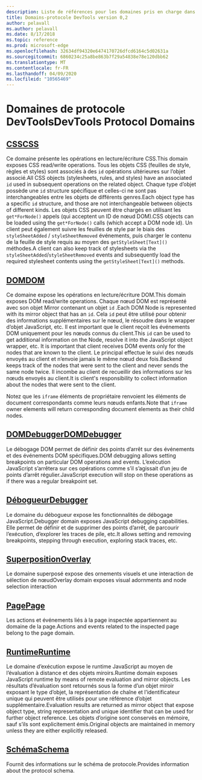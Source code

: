 ```yaml
---
description: Liste de références pour les domaines pris en charge dans la version 0,2 du protocole Microsoft Edge DevTools.
title: Domains-protocole DevTools version 0,2
author: pelavall
ms.author: pelavall
ms.date: 8/17/2018
ms.topic: reference
ms.prod: microsoft-edge
ms.openlocfilehash: 32634df94320e6474170726dfcd6164c5d02631a
ms.sourcegitcommit: 6860234c25a8be863b7f29a54838e78e120dbb62
ms.translationtype: MT
ms.contentlocale: fr-FR
ms.lasthandoff: 04/09/2020
ms.locfileid: "10565469"
---
```

# <span data-ttu-id="2676f-103">Domaines de protocole DevTools</span><span class="sxs-lookup"><span data-stu-id="2676f-103">DevTools Protocol Domains</span></span>
## [<span data-ttu-id="2676f-104">CSS</span><span class="sxs-lookup"><span data-stu-id="2676f-104">CSS</span></span>](css.md)
<span data-ttu-id="2676f-105">Ce domaine présente les opérations en lecture/écriture CSS.</span><span class="sxs-lookup"><span data-stu-id="2676f-105">This domain exposes CSS read/write operations.</span></span> <span data-ttu-id="2676f-106">Tous les objets CSS (feuilles de style, règles et styles) sont associés à des `id` opérations ultérieures sur l’objet associé.</span><span class="sxs-lookup"><span data-stu-id="2676f-106">All CSS objects (stylesheets, rules, and styles) have an associated `id` used in subsequent operations on the related object.</span></span> <span data-ttu-id="2676f-107">Chaque type d’objet possède une `id` structure spécifique et celles-ci ne sont pas interchangeables entre les objets de différents genres.</span><span class="sxs-lookup"><span data-stu-id="2676f-107">Each object type has a specific `id` structure, and those are not interchangeable between objects of different kinds.</span></span> <span data-ttu-id="2676f-108">Les objets CSS peuvent être chargés en utilisant les `get*ForNode()` appels (qui acceptent un ID de nœud DOM).</span><span class="sxs-lookup"><span data-stu-id="2676f-108">CSS objects can be loaded using the `get*ForNode()` calls (which accept a DOM node id).</span></span> <span data-ttu-id="2676f-109">Un client peut également suivre les feuilles de style par le biais des `styleSheetAdded` / `styleSheetRemoved` événements, puis charger le contenu de la feuille de style requis au moyen des `getStyleSheet[Text]()` méthodes.</span><span class="sxs-lookup"><span data-stu-id="2676f-109">A client can also keep track of stylesheets via the `styleSheetAdded`/`styleSheetRemoved` events and subsequently load the required stylesheet contents using the `getStyleSheet[Text]()` methods.</span></span>
## [<span data-ttu-id="2676f-110">DOM</span><span class="sxs-lookup"><span data-stu-id="2676f-110">DOM</span></span>](dom.md)
<span data-ttu-id="2676f-111">Ce domaine expose les opérations en lecture/écriture DOM.</span><span class="sxs-lookup"><span data-stu-id="2676f-111">This domain exposes DOM read/write operations.</span></span> <span data-ttu-id="2676f-112">Chaque nœud DOM est représenté avec son objet Mirror contenant un objet `id` .</span><span class="sxs-lookup"><span data-stu-id="2676f-112">Each DOM Node is represented with its mirror object that has an `id`.</span></span> <span data-ttu-id="2676f-113">Cela `id` peut être utilisé pour obtenir des informations supplémentaires sur le nœud, le résoudre dans le wrapper d’objet JavaScript, etc. Il est important que le client reçoit les événements DOM uniquement pour les nœuds connus du client.</span><span class="sxs-lookup"><span data-stu-id="2676f-113">This `id` can be used to get additional information on the Node, resolve it into the JavaScript object wrapper, etc. It is important that client receives DOM events only for the nodes that are known to the client.</span></span> <span data-ttu-id="2676f-114">Le principal effectue le suivi des nœuds envoyés au client et n’envoie jamais le même nœud deux fois.</span><span class="sxs-lookup"><span data-stu-id="2676f-114">Backend keeps track of the nodes that were sent to the client and never sends the same node twice.</span></span> <span data-ttu-id="2676f-115">Il incombe au client de recueillir des informations sur les nœuds envoyés au client.</span><span class="sxs-lookup"><span data-stu-id="2676f-115">It is client's responsibility to collect information about the nodes that were sent to the client.</span></span><p><span data-ttu-id="2676f-116">Notez que les `iframe` éléments de propriétaire renvoient les éléments de document correspondants comme leurs nœuds enfants.</span><span class="sxs-lookup"><span data-stu-id="2676f-116">Note that `iframe` owner elements will return corresponding document elements as their child nodes.</span></span></p>
## [<span data-ttu-id="2676f-117">DOMDebugger</span><span class="sxs-lookup"><span data-stu-id="2676f-117">DOMDebugger</span></span>](domdebugger.md)
<span data-ttu-id="2676f-118">Le débogage DOM permet de définir des points d’arrêt sur des événements et des événements DOM spécifiques.</span><span class="sxs-lookup"><span data-stu-id="2676f-118">DOM debugging allows setting breakpoints on particular DOM operations and events.</span></span> <span data-ttu-id="2676f-119">L’exécution JavaScript s’arrêtera sur ces opérations comme s’il s’agissait d’un jeu de points d’arrêt régulier.</span><span class="sxs-lookup"><span data-stu-id="2676f-119">JavaScript execution will stop on these operations as if there was a regular breakpoint set.</span></span>
## [<span data-ttu-id="2676f-120">Débogueur</span><span class="sxs-lookup"><span data-stu-id="2676f-120">Debugger</span></span>](debugger.md)
<span data-ttu-id="2676f-121">Le domaine du débogueur expose les fonctionnalités de débogage JavaScript.</span><span class="sxs-lookup"><span data-stu-id="2676f-121">Debugger domain exposes JavaScript debugging capabilities.</span></span> <span data-ttu-id="2676f-122">Elle permet de définir et de supprimer des points d’arrêt, de parcourir l’exécution, d’explorer les traces de pile, etc.</span><span class="sxs-lookup"><span data-stu-id="2676f-122">It allows setting and removing breakpoints, stepping through execution, exploring stack traces, etc.</span></span>
## [<span data-ttu-id="2676f-123">Superposition</span><span class="sxs-lookup"><span data-stu-id="2676f-123">Overlay</span></span>](overlay.md)
<span data-ttu-id="2676f-124">Le domaine superposé expose des ornements visuels et une interaction de sélection de nœud</span><span class="sxs-lookup"><span data-stu-id="2676f-124">Overlay domain exposes visual adornments and node selection interaction</span></span>
## [<span data-ttu-id="2676f-125">Page</span><span class="sxs-lookup"><span data-stu-id="2676f-125">Page</span></span>](page.md)
<span data-ttu-id="2676f-126">Les actions et événements liés à la page inspectée appartiennent au domaine de la page.</span><span class="sxs-lookup"><span data-stu-id="2676f-126">Actions and events related to the inspected page belong to the page domain.</span></span>
## [<span data-ttu-id="2676f-127">Runtime</span><span class="sxs-lookup"><span data-stu-id="2676f-127">Runtime</span></span>](runtime.md)
<span data-ttu-id="2676f-128">Le domaine d’exécution expose le runtime JavaScript au moyen de l’évaluation à distance et des objets miroirs.</span><span class="sxs-lookup"><span data-stu-id="2676f-128">Runtime domain exposes JavaScript runtime by means of remote evaluation and mirror objects.</span></span> <span data-ttu-id="2676f-129">Les résultats d’évaluation sont retournés sous la forme d’un objet miroir exposant le type d’objet, la représentation de chaîne et l’identificateur unique qui peuvent être utilisés pour une référence d’objet supplémentaire.</span><span class="sxs-lookup"><span data-stu-id="2676f-129">Evaluation results are returned as mirror object that expose object type, string representation and unique identifier that can be used for further object reference.</span></span> <span data-ttu-id="2676f-130">Les objets d’origine sont conservés en mémoire, sauf s’ils sont explicitement émis.</span><span class="sxs-lookup"><span data-stu-id="2676f-130">Original objects are maintained in memory unless they are either explicitly released.</span></span>
## [<span data-ttu-id="2676f-131">Schéma</span><span class="sxs-lookup"><span data-stu-id="2676f-131">Schema</span></span>](schema.md)
<span data-ttu-id="2676f-132">Fournit des informations sur le schéma de protocole.</span><span class="sxs-lookup"><span data-stu-id="2676f-132">Provides information about the protocol schema.</span></span>
